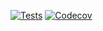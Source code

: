 [![Tests](https://github.com/paris3200/hypermodern-python/workflows/Tests/badge.svg)](https://github.com/paris3200/hypermodern-python/actions?workflow=Tests)
[![Codecov](https://codecov.io/gh/paris3200/hypermodern-python/branch/master/graph/badge.svg)](https://codecov.io/gh/paris3200/hypermodern-python)
